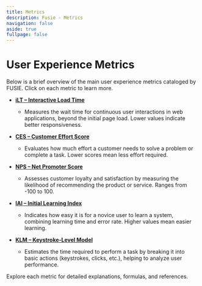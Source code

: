 ```yaml
---
title: Metrics
description: Fusie - Metrics
navigation: false
aside: true
fullpage: false
---
```


# User Experience Metrics

Below is a brief overview of the main user experience metrics cataloged by FUSIE. Click on each metric to learn more.

- [**iLT – Interactive Load Time**](./1.ilt)
  - Measures the wait time for continuous user interactions in web applications, beyond the initial page load. Lower values indicate better responsiveness.

- [**CES – Customer Effort Score**](./2.ces)
  - Evaluates how much effort a customer needs to solve a problem or complete a task. Lower scores mean less effort required.

- [**NPS – Net Promoter Score**](./3.nps)
  - Assesses customer loyalty and satisfaction by measuring the likelihood of recommending the product or service. Ranges from -100 to 100.

- [**IAI – Initial Learning Index**](./4.iai)
  - Indicates how easy it is for a novice user to learn a system, combining learning time and error rate. Higher values mean easier learning.

- [**KLM – Keystroke-Level Model**](./5.klm)
  - Estimates the time required to perform a task by breaking it into basic actions (keystrokes, clicks, etc.), helping to analyze user performance.

Explore each metric for detailed explanations, formulas, and references.



